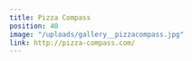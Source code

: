 ```yaml
---
title: Pizza Compass
position: 40
image: "/uploads/gallery__pizzacompass.jpg"
link: http://pizza-compass.com/
---
```



